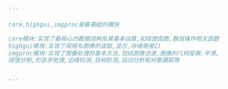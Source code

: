 
<BlogInfo id="1013" title="2.OpenCV的主要模块" author="白日梦想猿" pv=0 read_times=0 pre_cost_time="0分9秒" category="图像处理" tag_list="['图像处理']" create_time="2021.08.09 09:10:50" update_time="2021.08.09 11:38:07" />

```python
'''

core,highgui,imgproc是最基础的模块

core模块:实现了最核心的数据结构及其基本运算,如绘图函数,数组操作相关函数
highgui模块:实现了视频与图像的读取,显示,存储等接口
imgproc模块:实现了图像处理的基本方法,包括图像滤波,图像的几何变换,平滑,
阈值分割,形态学处理,边缘检测,目标检测,运动分析和对象跟踪等


'''

```
